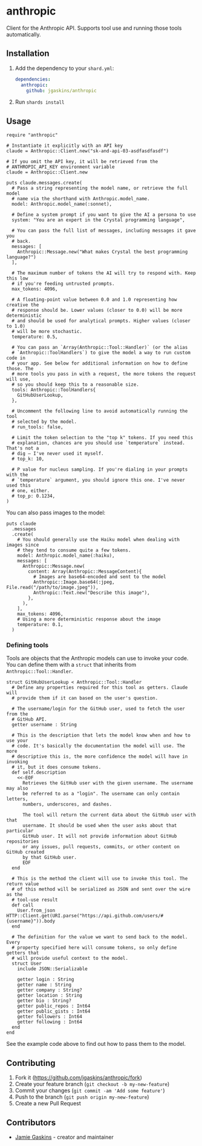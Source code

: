 # anthropic

Client for the Anthropic API. Supports tool use and running those tools automatically.

## Installation

1. Add the dependency to your `shard.yml`:

   ```yaml
   dependencies:
     anthropic:
       github: jgaskins/anthropic
   ```

2. Run `shards install`

## Usage

```crystal
require "anthropic"

# Instantiate it explicitly with an API key
claude = Anthropic::Client.new("sk-and-api-03-asdfasdfasdf")

# If you omit the API key, it will be retrieved from the
# ANTHROPIC_API_KEY environment variable
claude = Anthropic::Client.new

puts claude.messages.create(
  # Pass a string representing the model name, or retrieve the full model
  # name via the shorthand with Anthropic.model_name.
  model: Anthropic.model_name(:sonnet),

  # Define a system prompt if you want to give the AI a persona to use
  system: "You are an expert in the Crystal programming language",

  # You can pass the full list of messages, including messages it gave you
  # back.
  messages: [
    Anthropic::Message.new("What makes Crystal the best programming language?")
  ],

  # The maximum number of tokens the AI will try to respond with. Keep this low
  # if you're feeding untrusted prompts.
  max_tokens: 4096,

  # A floating-point value between 0.0 and 1.0 representing how creative the
  # response should be. Lower values (closer to 0.0) will be more deterministic
  # and should be used for analytical prompts. Higher values (closer to 1.0)
  # will be more stochastic.
  temperature: 0.5,

  # You can pass an `Array(Anthropic::Tool::Handler)` (or the alias
  # `Anthropic::ToolHandlers`) to give the model a way to run custom code in
  # your app. See below for additional information on how to define those. The
  # more tools you pass in with a request, the more tokens the request will use,
  # so you should keep this to a reasonable size.
  tools: Anthropic::ToolHandlers{
    GitHubUserLookup,
  },

  # Uncomment the following line to avoid automatically running the tool
  # selected by the model.
  # run_tools: false,

  # Limit the token selection to the "top k" tokens. If you need this
  # explanation, chances are you should use `temperature` instead. That's not a
  # dig — I've never used it myself.
  # top_k: 10,

  # P value for nucleus sampling. If you're dialing in your prompts with the
  # `temperature` argument, you should ignore this one. I've never used this
  # one, either.
  # top_p: 0.1234,
)
```

You can also pass images to the model:

```crystal
puts claude
  .messages
  .create(
    # You should generally use the Haiku model when dealing with images since
    # they tend to consume quite a few tokens.
    model: Anthropic.model_name(:haiku),
    messages: [
      Anthropic::Message.new(
        content: Array(Anthropic::MessageContent){
          # Images are base64-encoded and sent to the model
          Anthropic::Image.base64(:jpeg, File.read("/path/to/image.jpeg")),
          Anthropic::Text.new("Describe this image"),
        },
      ),
    ],
    max_tokens: 4096,
    # Using a more deterministic response about the image
    temperature: 0.1,
  )
```

### Defining tools

Tools are objects that the Anthropic models can use to invoke your code. You
can define them with a `struct` that inherits from `Anthropic::Tool::Handler`.

```crystal
struct GitHubUserLookup < Anthropic::Tool::Handler
  # Define any properties required for this tool as getters. Claude will
  # provide them if it can based on the user's question.

  # The username/login for the GitHub user, used to fetch the user from the
  # GitHub API.
  getter username : String

  # This is the description that lets the model know when and how to use your
  # code. It's basically the documentation the model will use. The more
  # descriptive this is, the more confidence the model will have in invoking
  # it, but it does consume tokens.
  def self.description
    <<-EOF
      Retrieves the GitHub user with the given username. The username may also
      be referred to as a "login". The username can only contain letters,
      numbers, underscores, and dashes.

      The tool will return the current data about the GitHub user with that
      username. It should be used when the user asks about that particular
      GitHub user. It will not provide information about GitHub repositories
      or any issues, pull requests, commits, or other content on GitHub created
      by that GitHub user.
      EOF
  end

  # This is the method the client will use to invoke this tool. The return value
  # of this method will be serialized as JSON and sent over the wire as the
  # tool-use result
  def call
    User.from_json HTTP::Client.get(URI.parse("https://api.github.com/users/#{username}")).body
  end

  # The definition for the value we want to send back to the model. Every
  # property specified here will consume tokens, so only define getters that
  # will provide useful context to the model.
  struct User
    include JSON::Serializable

    getter login : String
    getter name : String
    getter company : String?
    getter location : String
    getter bio : String?
    getter public_repos : Int64
    getter public_gists : Int64
    getter followers : Int64
    getter following : Int64
  end
end
```

See the example code above to find out how to pass them to the model.

## Contributing

1. Fork it (<https://github.com/jgaskins/anthropic/fork>)
2. Create your feature branch (`git checkout -b my-new-feature`)
3. Commit your changes (`git commit -am 'Add some feature'`)
4. Push to the branch (`git push origin my-new-feature`)
5. Create a new Pull Request

## Contributors

- [Jamie Gaskins](https://github.com/jgaskins) - creator and maintainer
